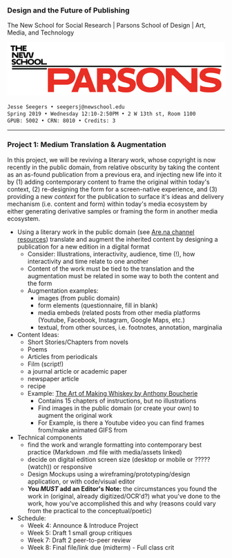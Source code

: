 ### Design and the Future of Publishing

The New School for Social Research | Parsons School of Design | Art, Media, and Technology

![Parsons_Logo3_Large_RGB](Parsons_Logo3_Large_RGB.jpg)

~~~~
Jesse Seegers • seegersj@newschool.edu
Spring 2019 • Wednesday 12:10-2:50PM • 2 W 13th st, Room 1100
GPUB: 5002 • CRN: 8010 • Credits: 3
~~~~

---

### Project 1: Medium Translation & Augmentation

In this project, we will be reviving a literary work, whose copyright is now recently in the public domain, from relative obscurity by taking the content as an as-found publication from a previous era, and injecting new life into it by (1) adding contemporary content to frame the original within today's context, (2) re-designing the form for a screen-native experience, and (3) providing a new *context* for the publication to surface it's ideas and delivery mechanism (i.e. content and form) within today's media ecosystem by either generating derivative samples or framing the form in another media ecosystem.



- Using a literary work in the public domain (see [Are.na channel resources](https://www.are.na/jesse-seegers/public-domain-harv2p3hkcw)) translate and augment the inherited content by designing a publication for a new edition in a digital format
  - Consider: Illustrations, interactivity, audience, time (!), how interactivity and time relate to one another
  - Content of the work must be tied to the translation and the augmentation must be related in some way to both the content and the form
  - Augmentation examples:
    - images (from public domain)
    - form elements (questionnaire, fill in blank)
    - media embeds (related posts from other media platforms (Youtube, Facebook, Instagram, Google Maps, etc.)
    - textual, from other sources, i.e. footnotes, annotation, marginalia
- Content Ideas:
    - Short Stories/Chapters from novels
    - Poems
    - Articles from periodicals
    - Film (script!)
    - a journal article or academic paper
    - newspaper article
    - recipe
    - Example: [The Art of Making Whiskey by Anthony Boucherie](https://www.gutenberg.org/ebooks/21592)
        - Contains 15 chapters of instructions, but no illustrations
        - Find images in the public domain (or create your own) to augment the original work
        - For Example, is there a Youtube video you can find frames from/make animated GIFS from
- Technical components
    - find the work and wrangle formatting into contemporary best practice (Markdown .md file with media/assets linked)
    - decide on digital edition screen size (desktop or mobile or ????? (watch)) or responsive
    - Design Mockups using a wireframing/prototyping/design application, or with code/visual editor
    - **You *MUST* add an Editor's Note:** the circumstances you found the work in (original, already digitized/OCR'd?) what you've done to the work, how you've accomplished this and why (reasons could vary from the practical to the conceptual/poetic)
- Schedule:
    - Week 4: Announce & Introduce Project
    - Week 5: Draft 1 small group critiques
    - Week 7: Draft 2 peer-to-peer review
    - Week 8: Final file/link due (midterm) - Full class crit

